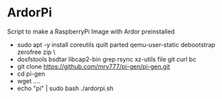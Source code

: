 # ArdorPi
Script to make a RaspberryPi Image with Ardor preinstalled

- sudo apt -y install coreutils quilt parted qemu-user-static debootstrap zerofree zip \
- dosfstools bsdtar libcap2-bin grep rsync xz-utils file git curl bc
- git clone https://github.com/mrv777/pi-gen/pi-gen.git
- cd pi-gen
- wget ....
- echo "pi" | sudo bash ./ardorpi.sh